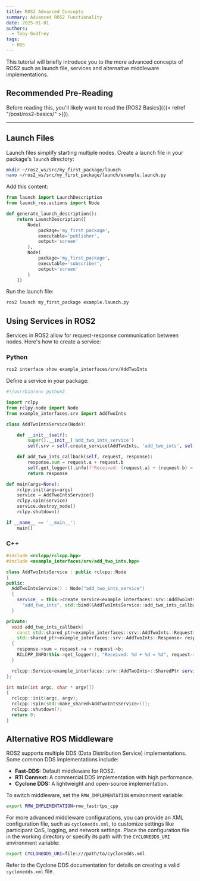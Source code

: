 ```yaml
---
title: ROS2 Advanced Concepts
summary: Advanced ROS2 Functionality
date: 2025-01-01
authors:
  - Toby Godfrey
tags:
  - ROS
---
```


This tutorial will briefly introduce you to the more advanced concepts of ROS2 such as launch file, services and alternative middleware implementations.

## Recommended Pre-Reading

Before reading this, you'll likely want to read the [ROS2 Basics]({{< relref "/post/ros2-basics/" >}}).

---

## Launch Files

Launch files simplify starting multiple nodes. Create a launch file in your package's `launch` directory:

```bash
mkdir ~/ros2_ws/src/my_first_package/launch
nano ~/ros2_ws/src/my_first_package/launch/example.launch.py
```

Add this content:

```python
from launch import LaunchDescription
from launch_ros.actions import Node

def generate_launch_description():
    return LaunchDescription([
        Node(
            package='my_first_package',
            executable='publisher',
            output='screen'
        ),
        Node(
            package='my_first_package',
            executable='subscriber',
            output='screen'
        )
    ])
```

Run the launch file:

```bash
ros2 launch my_first_package example.launch.py
```

## Using Services in ROS2

Services in ROS2 allow for request-response communication between nodes. Here's how to create a service:

### Python

```bash
ros2 interface show example_interfaces/srv/AddTwoInts
```

Define a service in your package:

```python
#!/usr/bin/env python3

import rclpy
from rclpy.node import Node
from example_interfaces.srv import AddTwoInts

class AddTwoIntsService(Node):

    def __init__(self):
        super().__init__('add_two_ints_service')
        self.srv = self.create_service(AddTwoInts, 'add_two_ints', self.add_two_ints_callback)

    def add_two_ints_callback(self, request, response):
        response.sum = request.a + request.b
        self.get_logger().info(f'Received: {request.a} + {request.b} = {response.sum}')
        return response

def main(args=None):
    rclpy.init(args=args)
    service = AddTwoIntsService()
    rclpy.spin(service)
    service.destroy_node()
    rclpy.shutdown()

if __name__ == '__main__':
    main()
```

### C++

```cpp
#include <rclcpp/rclcpp.hpp>
#include <example_interfaces/srv/add_two_ints.hpp>

class AddTwoIntsService : public rclcpp::Node
{
public:
  AddTwoIntsService() : Node("add_two_ints_service")
  {
    service_ = this->create_service<example_interfaces::srv::AddTwoInts>(
      "add_two_ints", std::bind(&AddTwoIntsService::add_two_ints_callback, this, std::placeholders::_1, std::placeholders::_2));
  }

private:
  void add_two_ints_callback(
    const std::shared_ptr<example_interfaces::srv::AddTwoInts::Request> request,
    std::shared_ptr<example_interfaces::srv::AddTwoInts::Response> response)
  {
    response->sum = request->a + request->b;
    RCLCPP_INFO(this->get_logger(), "Received: %d + %d = %d", request->a, request->b, response->sum);
  }

  rclcpp::Service<example_interfaces::srv::AddTwoInts>::SharedPtr service_;
};

int main(int argc, char * argv[])
{
  rclcpp::init(argc, argv);
  rclcpp::spin(std::make_shared<AddTwoIntsService>());
  rclcpp::shutdown();
  return 0;
}
```

## Alternative ROS Middleware

ROS2 supports multiple DDS (Data Distribution Service) implementations. Some common DDS implementations include:

- **Fast-DDS:** Default middleware for ROS2.
- **RTI Connext:** A commercial DDS implementation with high performance.
- **Cyclone DDS:** A lightweight and open-source implementation.

To switch middleware, set the `RMW_IMPLEMENTATION` environment variable:

```bash
export RMW_IMPLEMENTATION=rmw_fastrtps_cpp
```

For more advanced middleware configurations, you can provide an XML configuration file, such as `cyclonedds.xml`, to customize settings like participant QoS, logging, and network settings. Place the configuration file in the working directory or specify its path with the `CYCLONEDDS_URI` environment variable:

```bash
export CYCLONEDDS_URI=file:///path/to/cyclonedds.xml
```

Refer to the Cyclone DDS documentation for details on creating a valid `cyclonedds.xml` file.
